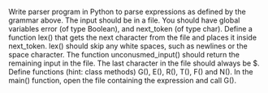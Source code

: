 Write parser program in Python to parse
expressions as defined by the grammar above. The input should be in a file. You should
have global variables error (of type Boolean), and next_token (of type char). Define a
function lex() that gets the next character from the file and places it inside next_token. lex()
should skip any white spaces, such as newlines or the space character. The function
unconusmed_input() should return the remaining input in the file. The last character in the
file should always be $. Define functions (hint: class methods) G(), E(), R(), T(), F() and N().
In the main() function, open the file containing the expression and call G(). 
